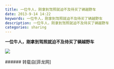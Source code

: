 ```yaml
---
title: 一位牛人，刚拿到驾照就迫不及待买了辆越野车
date: 2013-9-14 14:22
keywords: 一位牛人，刚拿到驾照就迫不及待买了辆越野车
description: 一位牛人，刚拿到驾照就迫不及待买了辆越野车
categories: sharing
---
```

<td class="t_f" id="postmessage_49297">

<strong><font style="background-color:white">一位牛人，刚拿到驾照就迫不及待买了辆越野车</font></strong>

<img aid="19702" data-cf-modified-247f84a52b02e365337579c8-="" file="data/attachment/forum/201309/14/142210hdh5q9vyva5vohdw.jpg.thumb.jpg" id="aimg_19702" inpost="1" onclick="" onmouseover="" src="http://www.flw.ph/data/attachment/forum/201309/14/142210hdh5q9vyva5vohdw.jpg" style="cursor:pointer" zoomfile="data/attachment/forum/201309/14/142210hdh5q9vyva5vohdw.jpg"/>


<br/>
<br/>
</td>
###### 转载自[菲龙网]